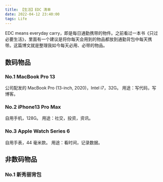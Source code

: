```yaml
---
title: 【生活】EDC 清单
date: 2022-04-12 23:40:00
tags: Life
---
```


EDC means everyday carry，即是每日通勤携带的物件。之前看过一本书《只过必要生活》，里面有一个建议是将你每天会用到的物品都放到通勤背包中每天携带。这篇博文就是整理我如今每天必用、必带的物品。

## 数码物品
### No.1 MacBook Pro 13
公司配发的 MacBook Pro (13-inch, 2020)，Intel i7，32G。
用途：写代码，写博客。

### No.2 iPhone13 Pro Max
自用手机，128G。
用途：社交，投资，资讯。

### No.3 Apple Watch Series 6
自用手表，44 毫米款。
用途：看时间，记录数据。

## 非数码物品
### No.1 新秀丽背包

